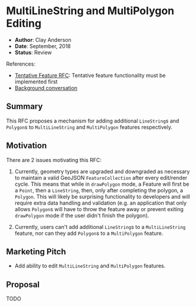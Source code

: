 # MultiLineString and MultiPolygon Editing

* **Author**: Clay Anderson
* **Date**: September, 2018
* **Status**: Review

References:

* [Tentative Feature RFC](./tentative-feature.md): Tentative feature functionality must be implemented first
* [Background conversation](https://github.com/uber/nebula.gl/pull/49#issuecomment-413948690)

## Summary

This RFC proposes a mechanism for adding additional `LineString`s and `Polygon`s to `MultiLineString` and `MultiPolygon` features respectively.

## Motivation

There are 2 issues motivating this RFC:

1. Currently, geometry types are upgraded and downgraded as necessary to maintain a valid GeoJSON `FeatureCollection` after every edit/render cycle. This means that while in `drawPolygon` mode, a Feature will first be a `Point`, then a `LineString`, then, only after completing the polygon, a `Polygon`. This will likely be surprising functionality to developers and will require extra data handling and validation (e.g. an application that only allows `Polygon`s will have to throw the feature away or prevent exiting `drawPolygon` mode if the user didn't finish the polygon).

2. Currently, users can't add additional `LineString`s to a `MultiLineString` feature, nor can they add `Polygon`s to a `MultiPolygon` feature.

## Marketing Pitch

* Add ability to edit `MultiLineString` and `MultiPolygon` features.

## Proposal

TODO